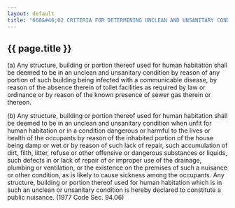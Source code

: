 ---
layout: default 
title: "668&#46;02 CRITERIA FOR DETERMINING UNCLEAN AND UNSANITARY CONDITIONS&#46;"---

{{ page.title }}
----------------

​(a) Any structure, building or portion thereof used for human
habitation shall be deemed to be in an unclean and unsanitary condition
by reason of any portion of such building being infected with a
communicable disease, by reason of the absence therein of toilet
facilities as required by law or ordinance or by reason of the known
presence of sewer gas therein or thereon.

​(b) Any structure, building or portion thereof used for human
habitation shall be deemed to be in an unclean and unsanitary condition
when unfit for human habitation or in a condition dangerous or harmful
to the lives or health of the occupants by reason of the inhabited
portion of the house being damp or wet or by reason of such lack of
repair, such accumulation of dirt, filth, litter, refuse or other
offensive or dangerous substances or liquids, such defects in or lack of
repair of or improper use of the drainage, plumbing or ventilation, or
the existence on the premises of such a nuisance or other condition, as
is likely to cause sickness among the occupants. Any structure, building
or portion thereof used for human habitation which is in such an unclean
or unsanitary condition is hereby declared to constitute a public
nuisance. (1977 Code Sec. 94.06)
